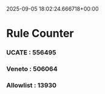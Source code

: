 2025-09-05 18:02:24.666718+00:00
# Rule Counter 
 ### UCATE : 556495

 ### Veneto : 506064

 ### Allowlist : 13930